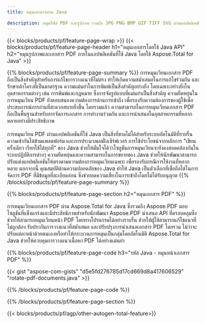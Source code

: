 ```yaml
---
title: หมุนเอกสารผ่าน Java 

description: หมุนไฟล์ PDF และรูปภาพ รวมถึง JPG PNG BMP GIF TIFF SVG ผ่านแอปพลิเคชัน Java ของคุณ
---
```


{{< blocks/products/pf/feature-page-wrap >}}
{{< blocks/products/pf/feature-page-header h1="หมุนเอกสารโดยใช้ Java API" h2="หมุนรูปภาพและเอกสาร PDF ภายในแอปพลิเคชันที่ใช้ Java โดยใช้ Aspose.Total for Java" >}}

{{% blocks/products/pf/feature-page-summary %}}
การหมุนเวียนเอกสาร PDF ถือเป็นสิ่งสำคัญสำหรับการแก้ไขการวางแนวที่ไม่ตรง ทำให้เกิดความสม่ำเสมอในการแก้ไขร่วมกัน และรักษาเค้าโครงที่เป็นมาตรฐาน ความแม่นยำในการพิมพ์เป็นสิ่งสำคัญอย่างยิ่ง โดยเฉพาะอย่างยิ่งในอุตสาหกรรมต่างๆ เช่น การพิมพ์และกฎหมาย ซึ่งการจัดรูปแบบที่แม่นยำเป็นสิ่งสำคัญ ความยืดหยุ่นในการหมุนเวียน PDF ยังตอบสนองความต้องการด้านการเข้าถึง เพื่อรองรับความต้องการของผู้ใช้เพื่อประสบการณ์การอ่านที่สะดวกสบายยิ่งขึ้น โดยรวมแล้ว ความสามารถในการหมุนเวียนเอกสาร PDF ถือเป็นพื้นฐานสำหรับการจัดการเอกสาร การทำงานร่วมกัน และการนำเสนอในอุตสาหกรรมที่หลากหลายอย่างมีประสิทธิภาพ <br /><br />
การหมุนเวียน PDF ผ่านแอปพลิเคชันที่ใช้ Java เป็นสิ่งที่ขาดไม่ได้สำหรับระบบอัตโนมัติที่ราบรื่น ความเข้ากันได้ข้ามแพลตฟอร์ม และการประมวลผลฝั่งเซิร์ฟเวอร์ การใช้ประโยชน์จากหลักการ "เขียนครั้งเดียว เรียกใช้ได้ทุกที่" ของ Java ช่วยให้มั่นใจได้ว่าโซลูชันการหมุนเวียนจะยังคงสอดคล้องกันในระบบปฏิบัติการต่างๆ ความยืดหยุ่นและความสามารถในการขยายของ Java ช่วยให้นักพัฒนาสามารถปรับแต่งแอปพลิเคชันให้ตรงตามความต้องการหมุนเวียนเฉพาะ เพื่อรองรับกรณีการใช้งานที่หลากหลาย นอกจากนี้ คุณสมบัติด้านความปลอดภัยของ Java ทำให้ Java เป็นตัวเลือกที่เชื่อถือได้ในการจัดการ PDF ที่มีข้อมูลที่ละเอียดอ่อน ซึ่งช่วยลดความเสี่ยงในการเข้าถึงโดยไม่ได้รับอนุญาต 
{{% /blocks/products/pf/feature-page-summary  %}}


{{% blocks/products/pf/feature-page-section  h2="หมุนเอกสาร PDF" %}}

การหมุนเวียนเอกสาร PDF ผ่าน Aspose.Total for Java ซึ่งรวมถึง Aspose.PDF มอบโซลูชันที่แข็งแกร่งและมีประสิทธิภาพสำหรับนักพัฒนา Aspose.PDF นำเสนอ API ที่ครอบคลุมซึ่งช่วยให้สามารถหมุนเวียนหน้า PDF โดยทางโปรแกรมได้อย่างราบรื่น ช่วยให้ผู้ใช้สามารถแก้ไขแนวที่ไม่ถูกต้อง รับประกันการวางแนวที่สม่ำเสมอ และปรับปรุงการนำเสนอเอกสาร PDF โดยรวม ไม่ว่าจะปรับแต่ละหน้าด้วยตนเองหรือทำให้กระบวนการหมุนเป็นกลุ่มโดยอัตโนมัติ Aspose.Total for Java ช่วยให้ควบคุมการวางแนวเนื้อหา PDF ได้อย่างแม่นยำ

{{% blocks/products/pf/feature-page-code h3="รหัส Java - หมุนหน้าเอกสาร PDF" %}}

{{< gist "aspose-com-gists" "d5e5fd276785d17cd669d8a417606529" "rotate-pdf-documents.java" >}}

{{% /blocks/products/pf/feature-page-code  %}}

{{% /blocks/products/pf/feature-page-section %}}

{{< blocks/products/pf/agp/other-autogen-total-feature>}}
